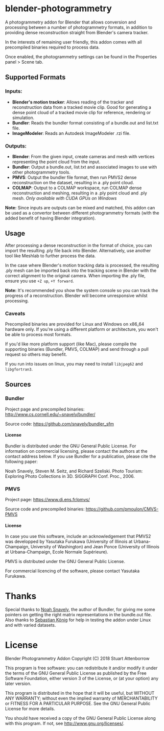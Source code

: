 # blender-photogrammetry

A photogrammetry addon for Blender that allows conversion and processing between a number of photogrammetry formats, in addition to providing dense reconstruction straight from Blender's camera tracker. 

In the interests of remaining user friendly, this addon comes with all precompiled binaries required to process data.

Once enabled, the photogrammetry settings can be found in the Properties panel > Scene tab.

## Supported Formats

### Inputs:

* **Blender's motion tracker**: Allows reading of the tracker and reconstruction data from a tracked movie clip. Good for generating a dense point cloud of a tracked movie clip for reference, rendering or simulation.
* **Bundler**: Reads the bundler format consisting of a bundle.out and list.txt file.
* **ImageModeler**: Reads an Autodesk ImageModeler .rzi file.

### Outputs:

* **Blender**: From the given input, create cameras and mesh with vertices representing the point cloud from the input.
* **Bundler**: Output a bundle.out, list.txt and associated images to use with other photogrammetry tools.
* **PMVS**: Output the bundler file format, then run PMVS2 dense reconstruction on the dataset, resulting in a .ply point cloud.
* **COLMAP**: Output to a COLMAP workspace, run COLMAP dense reconstruction and meshing, resulting in a .ply point cloud and .ply mesh. *Only available with CUDA GPUs on Windows*

**Note:** Since inputs are outputs can be mixed and matched, this addon can be used as a convertor between different photogrammetry formats (with the added benefit of having Blender integration).

## Usage

After processing a dense reconstruction in the format of choice, you can import the resulting .ply file back into Blender. Alternatively, use another tool like Meshlab to further process the data.

In the case where Blender's motion tracking data is processed, the resulting .ply mesh can be imported back into the tracking scene in Blender with the correct alignment to the original camera. When importing the .ply file, ensure you use ```+Z up```, ```+Y forward```.

**Note:** It's recommended you show the system console so you can track the progress of a reconstruction. Blender will become unresponsive whilst processing.

### Caveats

Precompiled binaries are provided for Linux and Windows on x86_64 hardware only. If you're using a different platform or architecture, you won't be able to process most formats.

If you'd like more platform support (like Mac), please compile the supporting binaries (Bundler, PMVS, COLMAP) and send through a pull request so others may benefit.

If you run into issues on linux, you may need to install ```libjpeg62``` and ```libgfortran3```.

## Sources

### Bundler

Project page and precompiled binaries: http://www.cs.cornell.edu/~snavely/bundler/

Source code: https://github.com/snavely/bundler_sfm

#### License

Bundler is distributed under the GNU General Public License. For information on commercial licensing, please contact the authors at the contact address below. If you use Bundler for a publication, please cite the following paper:

Noah Snavely, Steven M. Seitz, and Richard Szeliski. Photo Tourism: Exploring Photo Collections in 3D. SIGGRAPH Conf. Proc., 2006.

### PMVS

Project page: https://www.di.ens.fr/pmvs/

Source code and precompiled binaries: https://github.com/pmoulon/CMVS-PMVS

#### License

In case you use this software, include an acknowledgement that PMVS2 was developped by Yasutaka Furukawa (University of Illinois at Urbana-Champaign, University of Washington) and Jean Ponce (University of Illinois at Urbana-Champaign, Ecole Normale Supérieure).

PMVS is distributed under the GNU General Public License.

For commercial licencing of the software, please contact Yasutaka Furukawa.

# Thanks

Special thanks to [Noah Snavely](https://github.com/snavely), the author of Bundler, for giving me some pointers on getting the right matrix representations in the bundle.out file. Also thanks to [Sebastian König](https://www.blendernetwork.org/sebastian-koenig) for help in testing the addon under Linux and with varied datasets.

# License

Blender Photogrammetry Addon Copyright (C) 2018 Stuart Attenborrow

This program is free software: you can redistribute it and/or modify it under the terms of the GNU General Public License as published by the Free Software Foundation, either version 3 of the License, or (at your option) any later version.

This program is distributed in the hope that it will be useful, but WITHOUT ANY WARRANTY; without even the implied warranty of MERCHANTABILITY or FITNESS FOR A PARTICULAR PURPOSE. See the GNU General Public License for more details.

You should have received a copy of the GNU General Public License along with this program. If not, see http://www.gnu.org/licenses/.